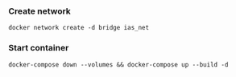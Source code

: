 ### Create network

```
docker network create -d bridge ias_net
```

### Start container

```
docker-compose down --volumes && docker-compose up --build -d
```
